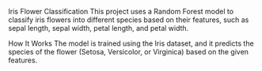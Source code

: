 Iris Flower Classification
This project uses a Random Forest model to classify iris flowers into different species based on their features, such as sepal length, sepal width, petal length, and petal width.

How It Works
The model is trained using the Iris dataset, and it predicts the species of the flower (Setosa, Versicolor, or Virginica) based on the given features.
